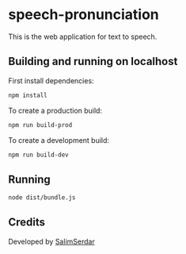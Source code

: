 # speech-pronunciation

This is the  web application for text to speech.

## Building and running on localhost

First install dependencies:

```sh
npm install
```

To create a production build:

```sh
npm run build-prod
```

To create a development build:

```sh
npm run build-dev
```

## Running

```sh
node dist/bundle.js
```

## Credits

Developed by [SalimSerdar](https://www.twitter.com/SalimSerdar)


